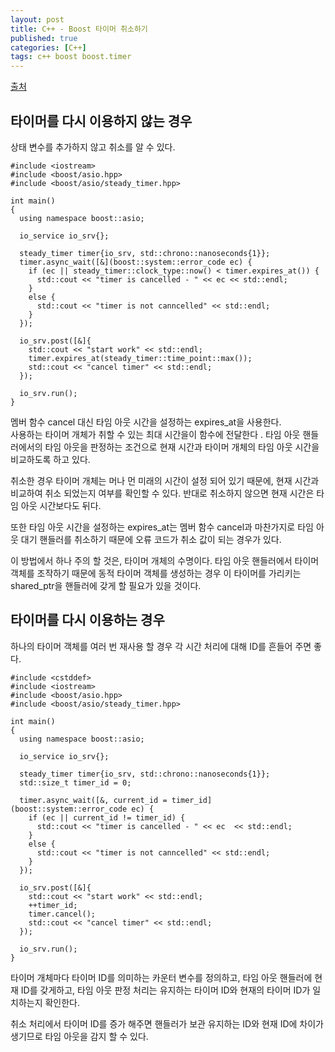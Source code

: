 ```yaml
---
layout: post
title: C++ - Boost 타이머 취소하기
published: true
categories: [C++]
tags: c++ boost boost.timer
---
```

[출처](https://amedama1x1.hatenablog.com/entry/2016/04/29/200724 )   
  
## 타이머를 다시 이용하지 않는 경우
상태 변수를 추가하지 않고 취소를 알 수 있다.  
```
#include <iostream>
#include <boost/asio.hpp>
#include <boost/asio/steady_timer.hpp>

int main()
{
  using namespace boost::asio;
    
  io_service io_srv{};

  steady_timer timer{io_srv, std::chrono::nanoseconds{1}};
  timer.async_wait([&](boost::system::error_code ec) {
    if (ec || steady_timer::clock_type::now() < timer.expires_at()) {
      std::cout << "timer is cancelled - " << ec << std::endl;
    }
    else {
      std::cout << "timer is not canncelled" << std::endl;
    }
  });

  io_srv.post([&]{
    std::cout << "start work" << std::endl;
    timer.expires_at(steady_timer::time_point::max());
    std::cout << "cancel timer" << std::endl;
  });

  io_srv.run();
}
```
  
멤버 함수 cancel 대신 타임 아웃 시간을 설정하는 expires_at을 사용한다.  
사용하는 타이머 개체가 취할 수 있는 최대 시간을이 함수에 전달한다  .
타임 아웃 핸들러에서의 타임 아웃을 판정하는 조건으로 현재 시간과 타이머 개체의 타임 아웃 시간을 비교하도록 하고 있다.  
  
취소한 경우 타이머 개체는 머나 먼 미래의 시간이 설정 되어 있기 때문에, 현재 시간과 비교하여 취소 되었는지 여부를 확인할 수 있다. 반대로 취소하지 않으면 현재 시간은 타임 아웃 시간보다도 뒤다.  
  
또한 타임 아웃 시간을 설정하는 expires_at는 멤버 함수 cancel과 마찬가지로 타임 아웃 대기 핸들러를 취소하기 때문에 오류 코드가 취소 값이 되는 경우가 있다.  
  
이 방법에서 하나 주의 할 것은, 타이머 개체의 수명이다. 타임 아웃 핸들러에서 타이머 객체를 조작하기 때문에 동적 타이머 객체를 생성하는 경우 이 타이머를 가리키는 shared_ptr을 핸들러에 갖게 할 필요가 있을 것이다.  
  
  
## 타이머를 다시 이용하는 경우
하나의 타이머 객체를 여러 번 재사용 할 경우 각 시간 처리에 대해 ID를 흔들어 주면 좋다.  
```
#include <cstddef>
#include <iostream>
#include <boost/asio.hpp>
#include <boost/asio/steady_timer.hpp>

int main()
{
  using namespace boost::asio;
    
  io_service io_srv{};

  steady_timer timer{io_srv, std::chrono::nanoseconds{1}};
  std::size_t timer_id = 0;
    
  timer.async_wait([&, current_id = timer_id](boost::system::error_code ec) {
    if (ec || current_id != timer_id) {
      std::cout << "timer is cancelled - " << ec  << std::endl;
    }
    else {
      std::cout << "timer is not canncelled" << std::endl;
    }
  });

  io_srv.post([&]{
    std::cout << "start work" << std::endl;
    ++timer_id;
    timer.cancel();
    std::cout << "cancel timer" << std::endl;
  });

  io_srv.run();
}
```
  
타이머 개체마다 타이머 ID를 의미하는 카운터 변수를 정의하고, 타임 아웃 핸들러에 현재 ID를 갖게하고, 타임 아웃 판정 처리는 유지하는 타이머 ID와 현재의 타이머 ID가 일치하는지 확인한다.

취소 처리에서 타이머 ID를 증가 해주면 핸들러가 보관 유지하는 ID와 현재 ID에 차이가 생기므로 타임 아웃을 감지 할 수 있다.  
  